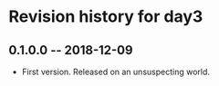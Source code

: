 # Revision history for day3

## 0.1.0.0 -- 2018-12-09

* First version. Released on an unsuspecting world.
